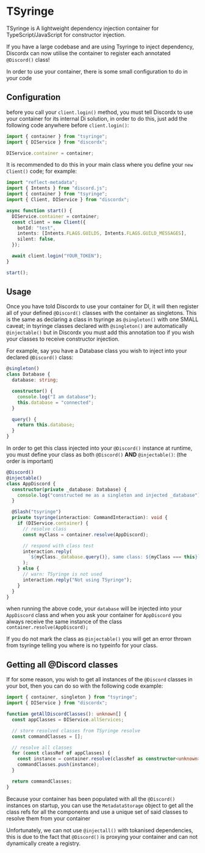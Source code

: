 # TSyringe

TSyringe is A lightweight dependency injection container for TypeScript/JavaScript for constructor injection.

If you have a large codebase and are using Tsyringe to inject dependency, Discordx can now utilise the container
to register each annotated `@Discord()` class!

In order to use your container, there is some small configuration to do in your code

## Configuration

before you call your `client.login()` method, you must tell Discordx to use your container for its internal Di solution,
in order to do this, just add the following code anywhere before `client.login()`:

```ts
import { container } from "tsyringe";
import { DIService } from "discordx";

DIService.container = container;
```

It is recommended to do this in your main class where you define your `new Client()` code; for example:

```ts
import "reflect-metadata";
import { Intents } from "discord.js";
import { container } from "tsyringe";
import { Client, DIService } from "discordx";

async function start() {
  DIService.container = container;
  const client = new Client({
    botId: "test",
    intents: [Intents.FLAGS.GUILDS, Intents.FLAGS.GUILD_MESSAGES],
    silent: false,
  });

  await client.login("YOUR_TOKEN");
}

start();
```

## Usage

Once you have told Discordx to use your container for DI, it will then register all of your defined `@Discord()` classes
with the container as singletons. This is the same as declaring a class in tsyringe as `@singleton()` with one SMALL
caveat; in tsyringe classes declared with `@singleton()` are automatically `@injectable()` but in Discordx you must add
this annotation too if you wish your classes to receive constructor injection.

For example, say you have a Database class you wish to inject into your declared `@Discord()` class:

```ts
@singleton()
class Database {
  database: string;

  constructor() {
    console.log("I am database");
    this.database = "connected";
  }

  query() {
    return this.database;
  }
}
```

In order to get this class injected into your `@Discord()` instance at runtime, you must define your class as
both `@Discord()` **AND** `@injectable()`: (the order is important)

```ts
@Discord()
@injectable()
class AppDiscord {
  constructor(private _database: Database) {
    console.log("constructed me as a singleton and injected _database");
  }

  @Slash("tsyringe")
  private tsyringe(interaction: CommandInteraction): void {
    if (DIService.container) {
      // resolve class
      const myClass = container.resolve(AppDiscord);

      // respond with class test
      interaction.reply(
        `${myClass._database.query()}, same class: ${myClass === this}`
      );
    } else {
      // warn: TSyringe is not used
      interaction.reply("Not using TSyringe");
    }
  }
}
```

when running the above code, your `database` will be injected into your `AppDiscord` class and when you ask your
container for `AppDiscord` you always receive the same instance of the class `container.resolve(AppDiscord);`

If you do not mark the class as `@injectable()` you will get an error thrown from tsyringe telling you where is no
typeinfo for your class.

## Getting all @Discord classes

If for some reason, you wish to get all instances of the `@Discord` classes in your bot, then you can do so with the
following code example:

```ts
import { container, singleton } from "tsyringe";
import { DIService } from "discordx";

function getAllDiscordClasses(): unknown[] {
  const appClasses = DIService.allServices;

  // store resolved classes from TSyringe resolve
  const commandClasses = [];

  // resolve all classes
  for (const classRef of appClasses) {
    const instance = container.resolve(classRef as constructor<unknown>);
    commandClasses.push(instance);
  }

  return commandClasses;
}
```

Because your container has been populated with all the `@Discord()` instances on startup, you can use
the `MetadataStorage` object to get all the class refs for all the components and use a unique set of said classes to
resolve them from your container

Unfortunately, we can not use `@injectall()` with tokanised dependencies, this is due to the fact that `@Discord()` is
proxying your container and can not dynamically create a registry.
